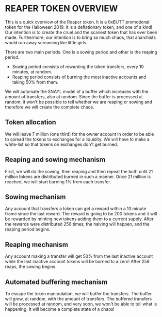 # REAPER TOKEN OVERVIEW

This is a quick overview of the Reaper token. It is a 0xBUTT promotional token for the Halloween 2019. It is a deflationary token, and one of a kind!
Our intention is to create the cruel and the scariest token that has ever been made.
Furthermore, our intention is to bring so much chaos, that anarchists would run away screaming like little girls.

There are two main periods. One is a sowing period and other is the reaping period.
- Sowing period consists of rewarding the token transfers, every 10 minutes, at random.
- Reaping period consists of burning the most inactive accounts and taking 50% from them.

We will automate the SNAYL model of a buffer which increases with the amount of transfers, also at random. 
Since the buffer is processed at random, it won't be possible to tell whether we are reaping or sowing and therefore we will create the complete chaos.

## Token allocation
We will leave 7 million (one third) for the owner account in order to be able to spread the tokens to exchanges for a liquidity.
We will have to make a white-list so that tokens on exchanges don't get burned.

## Reaping and sowing mechanism
First, we will do the sowing, then reaping and then repeat the both until 21 million tokens are distributed burned in such a manner.
Once 21 million is reached, we will start burning 1% from each transfer.

## Sowing mechanism
Any account that transfers a token can get a reward within a 10 minute frame since the last reward. 
The reward is going to be 200 tokens and it will be rewarded by minting new tokens adding them to a current supply.
After the rewards were distributed 256 times, the halving will happen, and the reaping period begins.

## Reaping mechanism
Any account making a transfer will get 50% from the last inactive account while the last inactive account tokens will be burned to a zero!
After 256 reaps, the sowing begins.

## Automated buffering mechanism
To escape the token manipulation, we will buffer the transfers. The buffer will grow, at random, with the amount of transfers.
The buffered transfers will be processed at random, and very soon, we won't be able to tell what is happening. It will become a complete state of a chaos!

